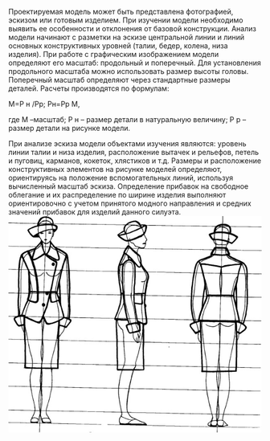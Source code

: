 Проектируемая модель может быть представлена фотографией, эскизом или готовым изделием. При изучении модели необходимо выявить ее особенности и отклонения от базовой конструкции. Анализ модели начинают с разметки на эскизе центральной линии и линий основных конструктивных уровней (талии, бедер, колена, низа изделия).
При работе с графическим изображением модели определяют его масштаб: продольный и поперечный. Для установления продольного масштаба можно использовать размер высоты головы. Поперечный масштаб определяют через стандартные размеры деталей. Расчеты производятся по формулам:

<span class="term">М=Р н /Рр;
Рн=Рр М,</span>

где М –масштаб; Р н – размер детали в натуральную величину; Р р – размер детали на рисунке модели.

При анализе эскиза модели объектами изучения являются: уровень линии талии и низа изделия, расположение вытачек и рельефов, петель и пуговиц, карманов, кокеток, хлястиков и т.д. Размеры и расположение конструктивных элементов на рисунке моделей определяют, ориентируясь на положение вспомогательных линий, используя вычисленный масштаб эскиза. Определение прибавок на свободное облегание и их распределение по ширине изделия выполняют ориентировочно с учетом принятого модного направления и средних значений прибавок для изделий данного силуэта.
![1](/dynamic_infographic_page/img/infographic_imgs/pop-up_imgs/card3/1.jpg)